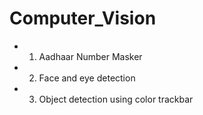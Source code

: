 # Computer_Vision
- 1. Aadhaar Number Masker
- 2. Face and eye detection
- 3. Object detection using color trackbar
